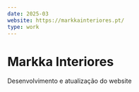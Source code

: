 ```yaml
---
date: 2025-03
website: https://markkainteriores.pt/
type: work
---
```


# Markka Interiores

Desenvolvimento e atualização do website
